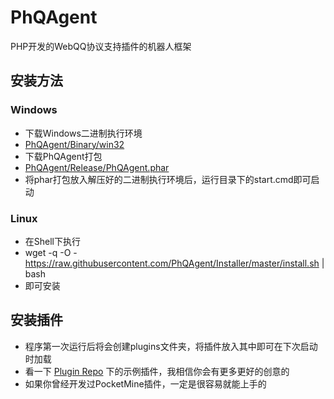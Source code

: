 # PhQAgent
PHP开发的WebQQ协议支持插件的机器人框架

## 安装方法
### Windows
 - 下载Windows二进制执行环境
 - [PhQAgent/Binary/win32](https://github.com/PhQAgent/Binary/blob/master/win32.zip?raw=true)
 - 下载PhQAgent打包
 - [PhQAgent/Release/PhQAgent.phar](https://github.com/PhQAgent/Release/blob/master/PhQAgent.phar?raw=true)
 - 将phar打包放入解压好的二进制执行环境后，运行目录下的start.cmd即可启动
 
### Linux
 - 在Shell下执行
 - wget -q -O - https://raw.githubusercontent.com/PhQAgent/Installer/master/install.sh | bash
 - 即可安装

## 安装插件
 - 程序第一次运行后将会创建plugins文件夹，将插件放入其中即可在下次启动时加载
 - 看一下 [Plugin Repo](https://github.com/PhQAgent/Plugin) 下的示例插件，我相信你会有更多更好的创意的
 - 如果你曾经开发过PocketMine插件，一定是很容易就能上手的
